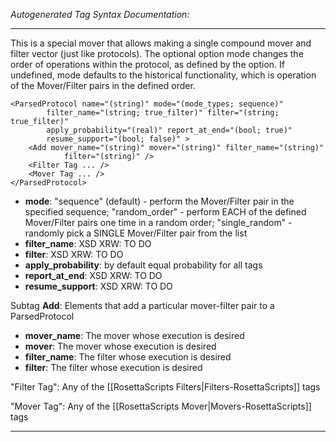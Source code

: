 _Autogenerated Tag Syntax Documentation:_

---
This is a special mover that allows making a single compound mover and filter vector (just like protocols). The optional option mode changes the order of operations within the protocol, as defined by the option. If undefined, mode defaults to the historical functionality, which is operation of the Mover/Filter pairs in the defined order.

```
<ParsedProtocol name="(string)" mode="(mode_types; sequence)"
        filter_name="(string; true_filter)" filter="(string; true_filter)"
        apply_probability="(real)" report_at_end="(bool; true)"
        resume_support="(bool; false)" >
    <Add mover_name="(string)" mover="(string)" filter_name="(string)"
            filter="(string)" />
    <Filter Tag ... />
    <Mover Tag ... />
</ParsedProtocol>
```

-   **mode**: "sequence" (default) - perform the Mover/Filter pair in the specified sequence; "random_order" - perform EACH of the defined Mover/Filter pairs one time in a random order; "single_random" - randomly pick a SINGLE Mover/Filter pair from the list
-   **filter_name**: XSD XRW: TO DO
-   **filter**: XSD XRW: TO DO
-   **apply_probability**: by default equal probability for all tags
-   **report_at_end**: XSD XRW: TO DO
-   **resume_support**: XSD XRW: TO DO


Subtag **Add**:   Elements that add a particular mover-filter pair to a ParsedProtocol

-   **mover_name**: The mover whose execution is desired
-   **mover**: The mover whose execution is desired
-   **filter_name**: The filter whose execution is desired
-   **filter**: The filter whose execution is desired

"Filter Tag": Any of the [[RosettaScripts Filters|Filters-RosettaScripts]] tags

"Mover Tag": Any of the [[RosettaScripts Mover|Movers-RosettaScripts]] tags

---
